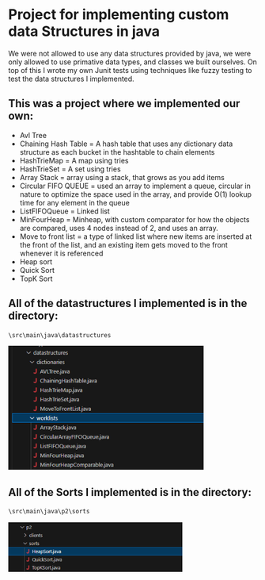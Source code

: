 # Project for implementing custom data Structures in java
We were not allowed to use any data structures provided by java, we were only allowed to use primative data types, and classes we built ourselves.
On top of this I wrote my own Junit tests using techniques like fuzzy testing to test the data structures I implemented.

## This was a project where we implemented our own: 

- Avl Tree
- Chaining Hash Table = A hash table that uses any dictionary data structure as each bucket in the hashtable to chain elements
- HashTrieMap = A map using tries
- HashTrieSet = A set using tries
- Array Stack = array using a stack, that grows as you add items
- Circular FIFO QUEUE = used an array to implement a queue, circular in nature to optimize the space used in the array, and provide O(1) lookup time for any element in the queue
- ListFIFOQueue = Linked list
- MinFourHeap = Minheap, with custom comparator for how the objects are compared, uses 4 nodes instead of 2, and uses an array.
- Move to front list = a type of linked list where new items are inserted at the front of the list, and an existing item gets moved to the front whenever it is referenced
- Heap sort
- Quick Sort
- TopK Sort

## All of the datastructures I implemented is in the directory: 
```bash
\src\main\java\datastructures
```


<p float="left">
  <img src="files.png?raw=true" height="250">
</p>

## All of the Sorts I implemented is in the directory: 
```bash
\src\main\java\p2\sorts
```
<p float="left">
  <img src="files2.png?raw=true" height="100">
</p>



